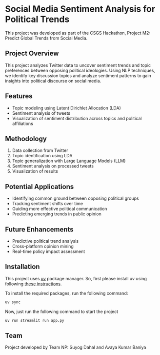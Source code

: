 # Social Media Sentiment Analysis for Political Trends

This project was developed as part of the CSGS Hackathon, Project M2: Predict Global Trends from Social Media.

## Project Overview

This project analyzes Twitter data to uncover sentiment trends and topic preferences between opposing political ideologies. Using NLP techniques, we identify key discussion topics and analyze sentiment patterns to gain insights into political discourse on social media.

## Features

- Topic modeling using Latent Dirichlet Allocation (LDA)
- Sentiment analysis of tweets
- Visualization of sentiment distribution across topics and political affiliations

## Methodology

1. Data collection from Twitter
2. Topic identification using LDA
3. Topic generalization with Large Language Models (LLM)
4. Sentiment analysis on processed tweets
5. Visualization of results

## Potential Applications

- Identifying common ground between opposing political groups
- Tracking sentiment shifts over time
- Guiding more effective political communication
- Predicting emerging trends in public opinion

## Future Enhancements

- Predictive political trend analysis
- Cross-platform opinion mining
- Real-time policy impact assessment

## Installation

This project uses [uv](https://github.com/astral-sh/uv) package manager. So, first please install uv using following [these instructions](https://github.com/astral-sh/uv?tab=readme-ov-file#installation).

To install the required packages, run the following command:

```bash
uv sync
```

Now, just run the following command to start the project

```bash
uv run streamlit run app.py
```

## Team

Project developed by Team NP: Suyog Dahal and Avaya Kumar Baniya

